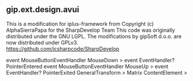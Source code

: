 ## gip.ext.design.avui
This is a modification for iplus-framework from Copyright (c) AlphaSierraPapa for the SharpDevelop Team
This code was originally distributed under the GNU LGPL. The modifications by gipSoft d.o.o. are now distributed under GPLv3.
https://github.com/icsharpcode/SharpDevelop


event MouseButtonEventHandler MouseDown > event EventHandler<PointerEventArgs>? PointerEntered
event MouseButtonEventHandler MouseUp > event EventHandler<PointerEventArgs>? PointerExited
GeneralTransform > Matrix
ContentElement > 